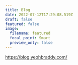 ```yaml
---
title: Blog
date: 2022-07-12T17:29:08.519Z
draft: false
featured: false
image:
  filename: featured
  focal_point: Smart
  preview_only: false
---
```

https://blog.yeohbraddy.com/